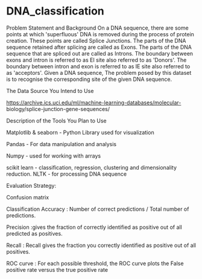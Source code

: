 # DNA_classification
Problem Statement and Background
On a DNA sequence, there are some points at which
'superfluous' DNA is removed during the process of protein
creation.
These points are called Splice Junctions. The parts of the DNA
sequence retained after splicing are called as Exons.
The parts of the DNA sequence that are spliced out are called
as Introns.
The boundary between exons and intron is referred to as EI site
also referred to as 'Donors'.
The boundary between intron and exon is referred to as IE site
also referred to as 'acceptors'.
Given a DNA sequence, The problem posed by this dataset is
to recognise the corresponding site of the given DNA
sequence.

The Data Source You Intend to Use

https://archive.ics.uci.edu/ml/machine-learning-databases/molecular-
biology/splice-junction-gene-sequences/

Description of the Tools You Plan to Use

Matplotlib & seaborn - Python Library used for visualization

Pandas - For data manipulation and analysis

Numpy - used for working with arrays

scikit learn - classification, regression, clustering and dimensionality reduction.
NLTK - for processing DNA sequence

Evaluation Strategy:

Confusion matrix

Classification Accuracy : Number of correct predictions / Total number of predictions.

Precision :gives the fraction of correctly identified as positive out of all predicted as positives.

Recall : Recall gives the fraction you correctly identified as positive out of all positives.

ROC curve : For each possible threshold, the ROC curve plots the False positive rate versus the true positive rate
